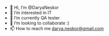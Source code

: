- 👋 Hi, I’m @DaryaNeskor
- 👀 I’m interested in IT
- 🌱 I’m currently QA tester
- 💞️ I’m looking to collaborate :)
- 📫 How to reach me darya.neskor@gmail.com

<!---
DaryaNeskor/DaryaNeskor is a ✨ special ✨ repository because its `README.md` (this file) appears on your GitHub profile.
You can click the Preview link to take a look at your changes.
--->
